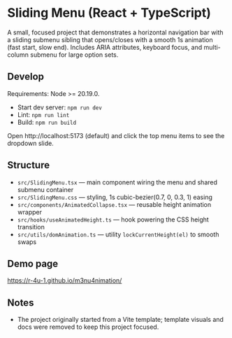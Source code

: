 # Sliding Menu (React + TypeScript)

A small, focused project that demonstrates a horizontal navigation bar with a sliding submenu sibling that opens/closes with a smooth 1s animation (fast start, slow end). Includes ARIA attributes, keyboard focus, and multi-column submenu for large option sets.

## Develop

Requirements: Node >= 20.19.0.

- Start dev server: `npm run dev`
- Lint: `npm run lint`
- Build: `npm run build`

Open http://localhost:5173 (default) and click the top menu items to see the dropdown slide.

## Structure

- `src/SlidingMenu.tsx` — main component wiring the menu and shared submenu container
- `src/SlidingMenu.css` — styling, 1s cubic-bezier(0.7, 0, 0.3, 1) easing
- `src/components/AnimatedCollapse.tsx` — reusable height animation wrapper
- `src/hooks/useAnimatedHeight.ts` — hook powering the CSS height transition
- `src/utils/domAnimation.ts` — utility `lockCurrentHeight(el)` to smooth swaps

## Demo page

https://r-4u-1.github.io/m3nu4nimation/

## Notes

- The project originally started from a Vite template; template visuals and docs were removed to keep this project focused.
